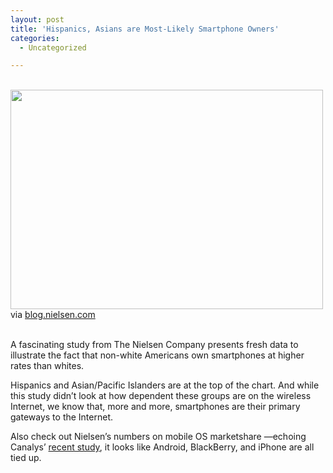 ```yaml
---
layout: post
title: 'Hispanics, Asians are Most-Likely Smartphone Owners'
categories:
  - Uncategorized

---
```


<div class="posterous_bookmarklet_entry"><br /><a href="http://openmobile2.files.wordpress.com/2011/02/media_httpblognielsen_anpaa-scaled1000.png"><img src="http://openmobile2.files.wordpress.com/2011/02/media_httpblognielsen_anpaa-scaled1000.png?w=300" width="500" height="351" /></a><br /><div class="posterous_quote_citation">via <a href="http://blog.nielsen.com/nielsenwire/consumer/among-mobile-phone-users-hispanics-asians-are-most-likely-smartphone-owners-in-the-u-s/">blog.nielsen.com</a></div><br /><p>A fascinating study from The Nielsen Company presents fresh data to illustrate the fact that non-white Americans own smartphones at higher rates than whites. <br /></p><p>Hispanics and Asian/Pacific Islanders are at the top of the chart. And while this study didn&#8217;t look at how dependent these groups are on the wireless Internet, we know that, more and more, smartphones are their primary gateways to the Internet. <br /></p><p>Also check out Nielsen&#8217;s numbers on mobile OS marketshare &#8212;echoing Canalys&#8217; <a href="http://www.canalys.com/pr/2011/r2011013.html">recent study</a>, it looks like Android, BlackBerry, and iPhone are all tied up.</p></div><div class="blogger-post-footer"><img width="1" height="1" src="https://blogger.googleusercontent.com/tracker/8920950033468593796-7931647319942717076?l=openmobile.blogspot.com" alt="" /></div>
